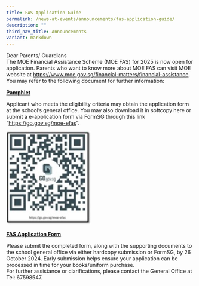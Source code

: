 ```yaml
---
title: FAS Application Guide
permalink: /news-at-events/announcements/fas-application-guide/
description: ""
third_nav_title: Announcements
variant: markdown
---
```

<p>Dear Parents/ Guardians<br>The MOE Financial Assistance Scheme (MOE FAS) for 2025 is now open for application. Parents who want to know more about MOE FAS can visit MOE website at&nbsp;<a href="https://www.moe.gov.sg/financial-matters/financial-assistance" target="_blank" rel="noopener">https://www.moe.gov.sg/financial-matters/financial-assistance</a>. You may refer to the following document for further information:</p>

<p><strong><a href="/files/FAS/Document_4a_MOE_FAS_pamphlet__EL_.pdf" target="_blank" rel="noopener noreferrer" data-icon="" data-fallback="Find out more">Pamphlet</a></strong></p>

<p>Applicant who meets the eligibility criteria may obtain the application form at the school’s general office. You may also download it in softcopy here or submit a e-application form via FormSG through this link “<a href="https://go.gov.sg/moe-efas" target="_blank" rel="noopener">https://go.gov.sg/moe-efas</a>”.&nbsp;</p>

<img style="height:250px; width:auto" alt="fasqr" src="/images/FAS/fasqr2024.jpg">

<p><strong><a href="/files/FAS/MOE_FAS_Application_Form_2025.pdf" target="_blank" rel="noopener noreferrer" data-icon="" data-fallback="Find out more">FAS Application Form</a></strong></p>

<p>Please submit the completed form, along with the supporting documents to the school general office via either hardcopy submission or FormSG, by 26 October 2024. Early submission helps ensure your application can be processed in time for your books/uniform purchase.<br>For further assistance or clarifications, please contact the General Office at Tel: 67598547.</p>